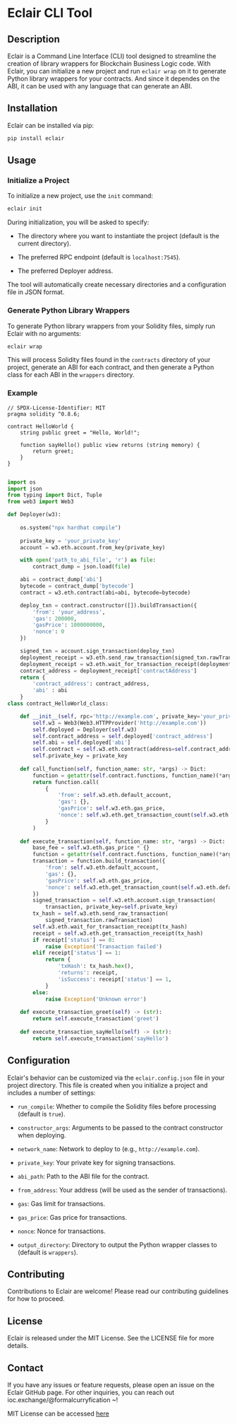 # Eclair CLI Tool

## Description

Eclair is a Command Line Interface (CLI) tool designed to streamline the creation of library wrappers for Blockchain Business Logic code. With Eclair, you can initialize a new project and run `eclair wrap` on it to generate Python library wrappers for your contracts. And since it dependes on the ABI, it can be used with any language that can generate an ABI.

## Installation

Eclair can be installed via pip:

```bash
pip install eclair
```

## Usage

### Initialize a Project

To initialize a new project, use the `init` command:

```bash
eclair init
```

During initialization, you will be asked to specify:

- The directory where you want to instantiate the project (default is the current directory).

- The preferred RPC endpoint (default is `localhost:7545`).

- The preferred Deployer address.

The tool will automatically create necessary directories and a configuration file in JSON format.

### Generate Python Library Wrappers

To generate Python library wrappers from your Solidity files, simply run Eclair with no arguments:

```bash
eclair wrap
```

This will process Solidity files found in the `contracts` directory of your project, generate an ABI for each contract, and then generate a Python class for each ABI in the `wrappers` directory.

### Example

```solidity
// SPDX-License-Identifier: MIT
pragma solidity ^0.8.6;

contract HelloWorld {
    string public greet = "Hello, World!";

    function sayHello() public view returns (string memory) {
        return greet;
    }
}
```
```python

import os
import json
from typing import Dict, Tuple
from web3 import Web3

def Deployer(w3):
    
    os.system("npx hardhat compile")
    
    private_key = 'your_private_key'
    account = w3.eth.account.from_key(private_key)

    with open('path_to_abi_file', 'r') as file:
        contract_dump = json.load(file)

    abi = contract_dump['abi']
    bytecode = contract_dump['bytecode']
    contract = w3.eth.contract(abi=abi, bytecode=bytecode)

    deploy_txn = contract.constructor([]).buildTransaction({
        'from': 'your_address',
        'gas': 200000,
        'gasPrice': 1000000000,
        'nonce': 0
    })

    signed_txn = account.sign_transaction(deploy_txn)
    deployment_receipt = w3.eth.send_raw_transaction(signed_txn.rawTransaction)
    deployment_receipt = w3.eth.wait_for_transaction_receipt(deployment_receipt)
    contract_address = deployment_receipt['contractAddress']
    return {
        'contract_address': contract_address,
        'abi' : abi
    }
class contract_HelloWorld_class:

    def __init__(self, rpc='http://example.com', private_key='your_private_key'):
        self.w3 = Web3(Web3.HTTPProvider('http://example.com'))
        self.deployed = Deployer(self.w3)
        self.contract_address = self.deployed['contract_address']
        self.abi = self.deployed['abi']
        self.contract = self.w3.eth.contract(address=self.contract_address, abi=self.abi)
        self.private_key = private_key
        
    def call_function(self, function_name: str, *args) -> Dict:
        function = getattr(self.contract.functions, function_name)(*args)
        return function.call(
            {
                'from': self.w3.eth.default_account,
                'gas': {},
                'gasPrice': self.w3.eth.gas_price,
                'nonce': self.w3.eth.get_transaction_count(self.w3.eth.default_account),
            }
        )
    
    def execute_transaction(self, function_name: str, *args) -> Dict:
        base_fee = self.w3.eth.gas_price * {}
        function = getattr(self.contract.functions, function_name)(*args)
        transaction = function.build_transaction({
            'from': self.w3.eth.default_account,
            'gas': {},
            'gasPrice': self.w3.eth.gas_price,
            'nonce': self.w3.eth.get_transaction_count(self.w3.eth.default_account),
        })
        signed_transaction = self.w3.eth.account.sign_transaction(
            transaction, private_key=self.private_key)
        tx_hash = self.w3.eth.send_raw_transaction(
            signed_transaction.rawTransaction)
        self.w3.eth.wait_for_transaction_receipt(tx_hash)
        receipt = self.w3.eth.get_transaction_receipt(tx_hash)
        if receipt['status'] == 0:
            raise Exception('Transaction failed')
        elif receipt['status'] == 1:
            return {
                'txHash': tx_hash.hex(),
                'returns': receipt,
                'isSuccess': receipt['status'] == 1,
            }
        else:
            raise Exception('Unknown error')
    
    def execute_transaction_greet(self) -> (str):
        return self.execute_transaction('greet')
    
    def execute_transaction_sayHello(self) -> (str):
        return self.execute_transaction('sayHello')
```

## Configuration

Eclair's behavior can be customized via the `eclair.config.json` file in your project directory. This file is created when you initialize a project and includes a number of settings:

- `run_compile`: Whether to compile the Solidity files before processing (default is `true`).

- `constructor_args`: Arguments to be passed to the contract constructor when deploying.

- `network_name`: Network to deploy to (e.g., `http://example.com`).

- `private_key`: Your private key for signing transactions.

- `abi_path`: Path to the ABI file for the contract.

- `from_address`: Your address (will be used as the sender of transactions).

- `gas`: Gas limit for transactions.

- `gas_price`: Gas price for transactions.

- `nonce`: Nonce for transactions.

- `output_directory`: Directory to output the Python wrapper classes to (default is `wrappers`).

## Contributing

Contributions to Eclair are welcome! Please read our contributing guidelines for how to proceed.

## License

Eclair is released under the MIT License. See the LICENSE file for more details.

## Contact

If you have any issues or feature requests, please open an issue on the Eclair GitHub page. For other inquiries, you can reach out ioc.exchange/@formalcurryfication ~!

MIT License can be accessed [here](https://www.mit.edu/~amini/LICENSE.md)